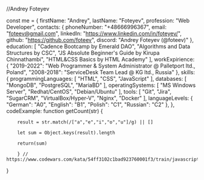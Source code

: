 //Andrey Foteyev

const me = {
    firstName: "Andrey",
    lastName: "Foteyev",
    profession: "Web Developer",
    contacts: {
      phoneNumber: "+48666996367", 
      email: "foteev@gmail.com", 
      linkedIn: "https://www.linkedin.com/in/foteyev/",
      github: "https://github.com/foteev",
      discord: "Andrey Foteyev (@foteev)"
    },
    education: [
      "Cadence Bootcamp by Emerald DAO",
      "Algorithms and Data Structures by CSC",
      "JS Absolute Beginner's Guide by Kirupa Chinnathambi",
      "HTML&CSS Basics by HTML Academy"
    ],
    workExpirience: {
      "2019-2022": "Web Programmer & System Administrator @ Palletport ltd., Poland",
      "2008-2018": "ServiceDesk Team Lead @ KG ltd., Russia"
    },
    skills: {
      programmingLanguages: [
        "HTML",
        "CSS",
        "JavaScript"
      ],
      databases: [
        "MongoDB",
        "PostgreSQL",
        "MariaBD"
      ],
      operatingSystems: [
        "MS Windows Server",
        "Redhat/CentOS",
        "Debian/Ubuntu"
      ],
      tools: [
        "Git",
        "Jira",
        "SugarCRM",
        "VirtualBox/Hyper-V",
        "Nginx",
        "Docker"
      ],
      languageLevels: {
        "German": "A0",
        "English": "B1",
        "Polish": "C1",
        "Russian": "C2"
      },
    },
    codeExample: function getCount(str) {
    
        result = str.match(/["a","e","i","o","u"]/g) || []
    
        let sum = Object.keys(result).length
    
        return(sum)
    
        } // https://www.codewars.com/kata/54ff3102c1bad923760001f3/train/javascript
}
